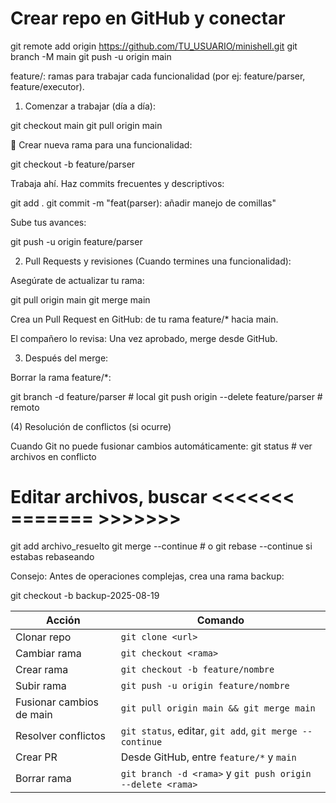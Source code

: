 

# Crear repo en GitHub y conectar
git remote add origin https://github.com/TU_USUARIO/minishell.git
git branch -M main
git push -u origin main

feature/<nombre>: ramas para trabajar cada funcionalidad (por ej: feature/parser, feature/executor).


1) Comenzar a trabajar (día a día):

git checkout main
git pull origin main

🔹 Crear nueva rama para una funcionalidad:

git checkout -b feature/parser

Trabaja ahí. Haz commits frecuentes y descriptivos:

git add .
git commit -m "feat(parser): añadir manejo de comillas"

Sube tus avances:

git push -u origin feature/parser

2) Pull Requests y revisiones (Cuando termines una funcionalidad):

Asegúrate de actualizar tu rama:

git pull origin main
git merge main

Crea un Pull Request en GitHub: de tu rama feature/* hacia main.

El compañero lo revisa: Una vez aprobado, merge desde GitHub.

3) Después del merge:

Borrar la rama feature/*:

git branch -d feature/parser             # local
git push origin --delete feature/parser  # remoto

(4) Resolución de conflictos (si ocurre)

Cuando Git no puede fusionar cambios automáticamente:
git status  # ver archivos en conflicto
# Editar archivos, buscar <<<<<<< ======= >>>>>>>
git add archivo_resuelto
git merge --continue  # o git rebase --continue si estabas rebaseando

Consejo: Antes de operaciones complejas, crea una rama backup:

git checkout -b backup-2025-08-19


| Acción                   |Comando                                                    |
| ------------------------ | ---------------------------------------------------------- |
| Clonar repo              | `git clone <url>`                                          |
| Cambiar rama             | `git checkout <rama>`                                      |
| Crear rama               | `git checkout -b feature/nombre`                           |
| Subir rama               | `git push -u origin feature/nombre`                        |
| Fusionar cambios de main | `git pull origin main && git merge main`                   |
| Resolver conflictos      | `git status`, editar, `git add`, `git merge --continue`    |
| Crear PR                 | Desde GitHub, entre `feature/*` y `main`                   |
| Borrar rama              | `git branch -d <rama>` y `git push origin --delete <rama>` |


